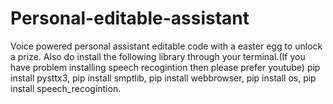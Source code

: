 # Personal-editable-assistant
Voice powered personal assistant editable code with a easter egg to unlock a prize. Also do install the following library through your terminal.(If you have problem installing speech recogintion then please prefer youtube)
pip install pysttx3,
pip install smptlib,
pip install webbrowser,
pip install os,
pip install speech_recogintion.

